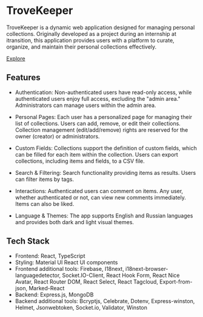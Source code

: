 # TroveKeeper

TroveKeeper is a dynamic web application designed for managing personal collections. Originally developed as a project during an internship at itransition, this application provides users with a platform to curate, organize, and maintain their personal collections effectively.

[Explore](https://trove-keeper.vercel.app/)

## Features

-   Authentication: Non-authenticated users have read-only access, while authenticated users enjoy full access, excluding the "admin area." Administrators can manage users within the admin area.

-   Personal Pages: Each user has a personalized page for managing their list of collections. Users can add, remove, or edit their collections. Collection management (edit/add/remove) rights are reserved for the owner (creator) or administrators.

-   Custom Fields: Collections support the definition of custom fields, which can be filled for each item within the collection. Users can export collections, including items and fields, to a CSV file.

-   Search & Filtering: Search functionality providing items as results. Users can filter items by tags.

-   Interactions: Authenticated users can comment on items. Any user, whether authenticated or not, can view new comments immediately. Items can also be liked.

-   Language & Themes: The app supports English and Russian languages and provides both dark and light visual themes.

## Tech Stack

-   Frontend: React, TypeScript
-   Styling: Material UI React UI components
-   Frontend additional tools: Firebase, I18next, i18next-browser-languagedetector, Socket.IO-Client, React Hook Form, React Nice Avatar, React Router DOM, React Select, React Tagcloud, Export-from-json, Marked-React
-   Backend: Express.js, MongoDB
-   Backend additional tools: Bcryptjs, Celebrate, Dotenv, Express-winston, Helmet, Jsonwebtoken, Socket.io, Validator, Winston
